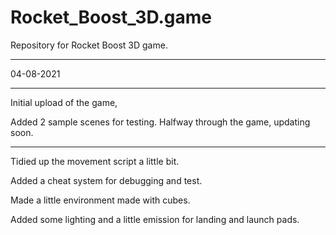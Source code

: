 # Rocket_Boost_3D.game
 Repository for Rocket Boost 3D game.
 
 -----------------------------------------------------------
 
  04-08-2021
  
------------------------------------------------------------

Initial upload of the game,

Added 2 sample scenes for testing.
Halfway through the game, updating soon.

-----------------------------------------------------------

Tidied up the movement script a little bit.

Added a cheat system for debugging and test.

Made a little environment made with cubes.

Added some lighting and a little emission for landing and launch pads.
